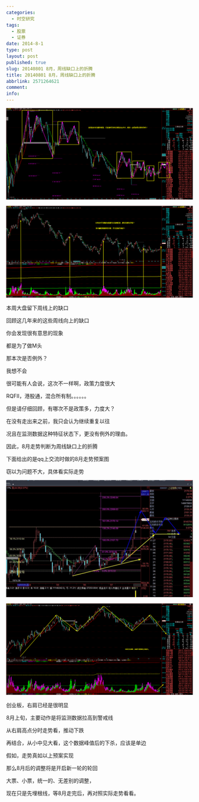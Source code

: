```yaml
---
categories:
  - 时空研究
tags:
  - 股票
  - 证券
date: 2014-8-1
type: post
layout: post
published: true
slug: 20140801 8月，周线缺口上的折腾
title: 20140801 8月，周线缺口上的折腾
abbrlink: 2571264621
comment:
info:
---
```

![20140801-0](/images/20140801-0.gif)

![20140801-1](/images/20140801-1.gif)

本周大盘留下周线上的缺口

回顾这几年来的这些周线向上的缺口

你会发现很有意思的现象

都是为了做M头

那本次是否例外？

我想不会

很可能有人会说，这次不一样啊，政策力度很大

RQFII，港股通，混合所有制。。。。。。

但是请仔细回顾，有哪次不是政策多，力度大？

在没有走出来之前，我只会认为继续重复以往

况且在监测数据这种特征状态下，更没有例外的理由。


因此，8月走势判断为周线缺口上的折腾

下面给出的是qq上交流时做的8月走势预案图

窃以为问题不大，具体看实际走势

![20140801-2](/images/20140801-2.jpeg)

![20140801-3](/images/20140801-3.gif)

创业板，右肩已经是很明显

8月上旬，主要动作是将监测数据拉高到警戒线

从右肩高点分时走势看，推动下跌

再结合，从小中见大看，这个数据峰值后的下杀，应该是单边


假如，走势真如以上预案实现

那么8月后的调整将是开启新一轮的轮回

大票、小票，统一的、无差别的调整，

现在只是先埋根线，等8月走完后，再对照实际走势看看。